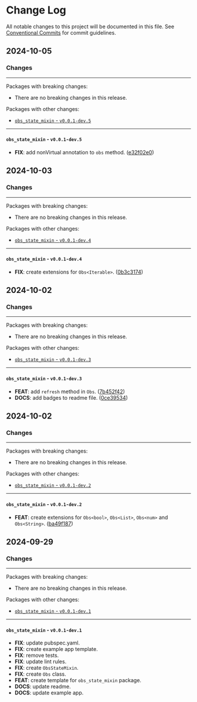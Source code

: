 # Change Log

All notable changes to this project will be documented in this file.
See [Conventional Commits](https://conventionalcommits.org) for commit guidelines.

## 2024-10-05

### Changes

---

Packages with breaking changes:

 - There are no breaking changes in this release.

Packages with other changes:

 - [`obs_state_mixin` - `v0.0.1-dev.5`](#obs_state_mixin---v001-dev5)

---

#### `obs_state_mixin` - `v0.0.1-dev.5`

 - **FIX**: add nonVirtual annotation to `obs` method. ([e32f02e0](https://github.com/albinpk/obs_state_mixin/commit/e32f02e0c7226206d8277bf3b548bc557aa30aec))


## 2024-10-03

### Changes

---

Packages with breaking changes:

 - There are no breaking changes in this release.

Packages with other changes:

 - [`obs_state_mixin` - `v0.0.1-dev.4`](#obs_state_mixin---v001-dev4)

---

#### `obs_state_mixin` - `v0.0.1-dev.4`

 - **FIX**: create extensions for `Obs<Iterable>`. ([0b3c3174](https://github.com/albinpk/obs_state_mixin/commit/0b3c3174df821fef04e0ecc44dc7749ff560d396))


## 2024-10-02

### Changes

---

Packages with breaking changes:

 - There are no breaking changes in this release.

Packages with other changes:

 - [`obs_state_mixin` - `v0.0.1-dev.3`](#obs_state_mixin---v001-dev3)

---

#### `obs_state_mixin` - `v0.0.1-dev.3`

 - **FEAT**: add `refresh` method in `Obs`. ([7b452f42](https://github.com/albinpk/obs_state_mixin/commit/7b452f429ed93b322212483994a1f1ca8d4f177b))
 - **DOCS**: add badges to readme file. ([0ce39534](https://github.com/albinpk/obs_state_mixin/commit/0ce39534caf7e4721530fb619459744821444c6b))


## 2024-10-02

### Changes

---

Packages with breaking changes:

 - There are no breaking changes in this release.

Packages with other changes:

 - [`obs_state_mixin` - `v0.0.1-dev.2`](#obs_state_mixin---v001-dev2)

---

#### `obs_state_mixin` - `v0.0.1-dev.2`

 - **FEAT**: create extensions for `Obs<bool>`, `Obs<List>`, `Obs<num>` and `Obs<String>`. ([ba49f187](https://github.com/albinpk/obs_state_mixin/commit/ba49f187b6874e2a728a36f1345572201eba988d))


## 2024-09-29

### Changes

---

Packages with breaking changes:

 - There are no breaking changes in this release.

Packages with other changes:

 - [`obs_state_mixin` - `v0.0.1-dev.1`](#obs_state_mixin---v001-dev1)

---

#### `obs_state_mixin` - `v0.0.1-dev.1`

 - **FIX**: update pubspec.yaml.
 - **FIX**: create example app template.
 - **FIX**: remove tests.
 - **FIX**: update lint rules.
 - **FIX**: create `ObsStateMixin`.
 - **FIX**: create `Obs` class.
 - **FEAT**: create template for `obs_state_mixin` package.
 - **DOCS**: update readme.
 - **DOCS**: update example app.

